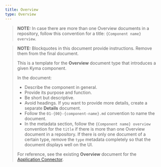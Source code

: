 ```yaml
---
title: Overview
type: Overview
---
```


>**NOTE:** In case there are more than one Overview documents in a repository, follow this convention for a title: `{Component name} overview`.

>**NOTE:** Blockquotes in this document provide instructions. Remove them from the final document.
>
> This is a template for the **Overview** document type that introduces a given Kyma component.
>
>  In the document:
> * Describe the component in general.
> * Provide its purpose and function.
> * Be short but descriptive.
> * Avoid headings. If you want to provide more details, create a separate **Details** document.
> * Follow the `01-{00}-{component-name}.md` convention to name the document.
> * In the metadata section, follow the `{Component name} overview` convention for the `title` if there is more than one Overview document in a repository. If there is only one document of a certain type, remove the `type` metadata completely so that the document displays well on the UI.
>
> For reference, see the existing **Overview** document for the [Application Connector](https://kyma-project.io/docs/master/components/application-connector/#overview-overview).

